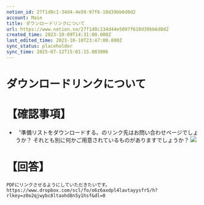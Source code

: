 ```yaml
---
notion_id: 27f1d8c1-34d4-4e50-97f6-10d39bb6d0d2
account: Main
title: ダウンロードリンクについて
url: https://www.notion.so/27f1d8c134d44e5097f610d39bb6d0d2
created_time: 2023-10-09T14:31:00.000Z
last_edited_time: 2023-10-10T23:47:00.000Z
sync_status: placeholder
sync_time: 2025-07-12T15:01:15.083006
---
```

# ダウンロードリンクについて

# 【確認事項】
- 〝準備リストをダウンロードする〟のリンク先はお問い合わせページでしょうか？
それとも別に何かご用意されているものがありますでしょうか？
![](https://prod-files-secure.s3.us-west-2.amazonaws.com/736adce6-a3a4-4a64-9f74-d9aa055c96d2/c617b352-ae19-4a3a-aab8-ad9b978c99d4/Untitled.png?X-Amz-Algorithm=AWS4-HMAC-SHA256&X-Amz-Content-Sha256=UNSIGNED-PAYLOAD&X-Amz-Credential=ASIAZI2LB46652ELQAAY%2F20250719%2Fus-west-2%2Fs3%2Faws4_request&X-Amz-Date=20250719T051049Z&X-Amz-Expires=3600&X-Amz-Security-Token=IQoJb3JpZ2luX2VjEIT%2F%2F%2F%2F%2F%2F%2F%2F%2F%2FwEaCXVzLXdlc3QtMiJHMEUCID%2F9ZxyYX4sKxQ%2BX6qpCas4WLU9j7LgZmoAfPImOPs%2BsAiEA7z%2FgTcQEw8J3w4hjdBN2cmasX9D83LAXzyybJ6vWWNwqiAQInf%2F%2F%2F%2F%2F%2F%2F%2F%2F%2FARAAGgw2Mzc0MjMxODM4MDUiDICys4JNZFCq2oESfircAy0FCsThQ72jXb%2BLQ6GWwZNyTNAYXtz6SxABAG7VTXn%2B5AXUP7ltWe5eXzLjOsVbYpnGWKa2m%2BDsUiVQ21XIcHoSM0PSv0lceylSUPcr8RJ1Mj1RgG2%2Fz%2FKqr4PW7pX5XG6ocJVNSNRT%2FD4JPX4rcDzsKmAkVSZwnzCEXouEdK1UH6wqPwBvL8qAtJAji6hOF2%2FH6JfbsmrPPbLznsZ1uES%2FjDByiGe01%2B8xwReVBTjArNjG%2Ba1mbkhT9t9KtVRPnBrI9eU4RhzlZZ4KIdGSOitnnqw9lp0gjyGvvwDGbylm2Nfhn0p%2Fz4FQQgBUcNiqhdAbM6o%2Bvbs4rodqUcOrZL2tYwR07Mc3CSAHbiHrbnCmfVIe3GjG41Licf%2BvY1%2BttL4z%2BtLFWR367ZsSKx8QGlF34ZYNK9RCad3LAOE5FkdLo1NNcI0WqRQfs4cEzo0AcVIBg8mARHN%2BOb8hDi9%2BlgUWUBPJ3ltJTFq03XKnMTZLR1z6%2FMHFZTU1pXzyRzxKyn9OGGS5FU7XrkUMB9upd6V6k5MGYkLlqf25%2FWq%2Fh35LS15CbVlzHRDjBFmAx8xKwE3lNpY28aFij36Rq9sa5Gi1QWkkwHGsTn%2B%2Bxm%2FTEgESn8maGw8KcHqyux1tMN6q7MMGOqUBUAE2VhNase9o9Y2ZyZGoekM78njsI3fm57TUuIay328CiCUos7qoM1xlPdXShonf%2BsezcEWMa4ze46YYMpRrFyGPS8RkhBSwBMb0iu9Z7myAgne0UOtoOoRUskJ1GRPNqn9ja%2F%2Fox6q52CHTYUlSNh7NEAHRfLllse6syp5hUWUB0OQCDL7Xc9DrqJx6GbuCfw7mQh2UWX5B%2BtAbr0mUzP%2BvC0Oa&X-Amz-Signature=a9198e40aa06585c191afb993d4a81146a8ad00a4312e5fe6499b142a882c9a5&X-Amz-SignedHeaders=host&x-amz-checksum-mode=ENABLED&x-id=GetObject)
# 【回答】
```plain text
PDFにリンクさせるようにしていただきたいです。
https://www.dropbox.com/scl/fo/o6z6axdpl4lavtayysfr5/h?rlkey=z0o2qjwybc8ltaohd8n5y1hsf&dl=0
```